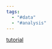 ```yaml
---
tags:
  - "#data"
  - "#analysis"
---
```



[tutorial](https://www.youtube.com/watch?v=TmhQCQr_DCA)

